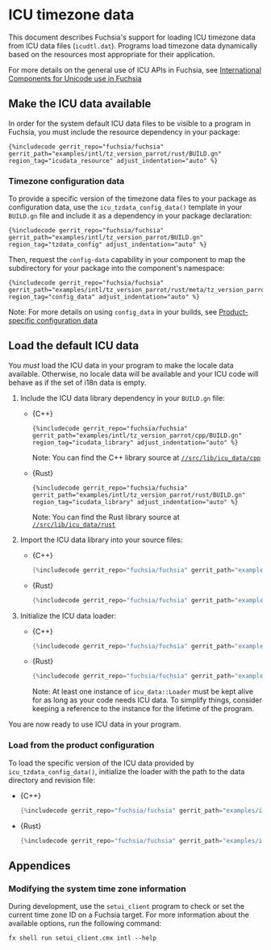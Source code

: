 # ICU timezone data

This document describes Fuchsia's support for loading ICU timezone data from
ICU data files (`icudtl.dat`). Programs load timezone data dynamically based on
the resources most appropriate for their application.

For more details on the general use of ICU APIs in Fuchsia, see
[International Components for Unicode use in Fuchsia](icu.md)


## Make the ICU data available

In order for the system default ICU data files to be visible to a program in
Fuchsia, you must include the resource dependency in your package:

```gn
{%includecode gerrit_repo="fuchsia/fuchsia" gerrit_path="examples/intl/tz_version_parrot/rust/BUILD.gn" region_tag="icudata_resource" adjust_indentation="auto" %}
```

### Timezone configuration data

To provide a specific version of the timezone data files to your package as
configuration data, use the `icu_tzdata_config_data()` template in your
`BUILD.gn` file and include it as a dependency in your package declaration:

```gn
{%includecode gerrit_repo="fuchsia/fuchsia" gerrit_path="examples/intl/tz_version_parrot/BUILD.gn" region_tag="tzdata_config" adjust_indentation="auto" %}
```

Then, request the `config-data` capability in your component to map the
subdirectory for your package into the component's namespace:

```json5
{%includecode gerrit_repo="fuchsia/fuchsia" gerrit_path="examples/intl/tz_version_parrot/rust/meta/tz_version_parrot.cml" region_tag="config_data" adjust_indentation="auto" %}
```

Note: For more details on using `config_data` in your builds,
see [Product-specific configuration data][product-config]

## Load the default ICU data

You *must* load the ICU data in your program to make the locale data available.
Otherwise, no locale data will be available and your ICU code will behave as if
the set of i18n data is empty.

1.  Include the ICU data library dependency in your `BUILD.gn` file:

    * {C++}

      ```gn
      {%includecode gerrit_repo="fuchsia/fuchsia" gerrit_path="examples/intl/tz_version_parrot/cpp/BUILD.gn" region_tag="icudata_library" adjust_indentation="auto" %}
      ```

      Note: You can find the C++ library source at
      [`//src/lib/icu_data/cpp`](/src/lib/icu_data/cpp)

    * {Rust}

      ```gn
      {%includecode gerrit_repo="fuchsia/fuchsia" gerrit_path="examples/intl/tz_version_parrot/rust/BUILD.gn" region_tag="icudata_library" adjust_indentation="auto" %}
      ```

      Note: You can find the Rust library source at
      [`//src/lib/icu_data/rust`](/src/lib/icu_data/rust)

1.  Import the ICU data library into your source files:

    * {C++}

      ```cpp
      {%includecode gerrit_repo="fuchsia/fuchsia" gerrit_path="examples/intl/tz_version_parrot/cpp/test.cc" region_tag="imports" adjust_indentation="auto" %}
      ```

    * {Rust}

      ```rust
      {%includecode gerrit_repo="fuchsia/fuchsia" gerrit_path="examples/intl/tz_version_parrot/rust/src/lib.rs" region_tag="imports" adjust_indentation="auto" %}
      ```

1.  Initialize the ICU data loader:

    * {C++}

      ```cpp
      {%includecode gerrit_repo="fuchsia/fuchsia" gerrit_path="examples/intl/tz_version_parrot/cpp/test.cc" region_tag="loader_example" adjust_indentation="auto" %}
      ```

    * {Rust}

      ```rust
      {%includecode gerrit_repo="fuchsia/fuchsia" gerrit_path="examples/intl/tz_version_parrot/rust/src/lib.rs" region_tag="loader_example" adjust_indentation="auto" %}
      ```

      Note: At least one instance of `icu_data::Loader` must be kept alive for
      as long as your code needs ICU data. To simplify things, consider keeping
      a reference to the instance for the lifetime of the program.

You are now ready to use ICU data in your program.

### Load from the product configuration

To load the specific version of the ICU data provided by `icu_tzdata_config_data()`,
initialize the loader with the path to the data directory and revision file:

* {C++}

  ```cpp
  {%includecode gerrit_repo="fuchsia/fuchsia" gerrit_path="examples/intl/tz_version_parrot/cpp/test.cc" region_tag="loader_config_example" adjust_indentation="auto" %}
  ```

* {Rust}

  ```rust
  {%includecode gerrit_repo="fuchsia/fuchsia" gerrit_path="examples/intl/tz_version_parrot/rust/src/lib.rs" region_tag="loader_config_example" adjust_indentation="auto" %}
  ```

## Appendices

### Modifying the system time zone information

During development, use the `setui_client` program to check or set the current
time zone ID on a Fuchsia target. For more information about the available
options, run the following command:

```posix-terminal
fx shell run setui_client.cmx intl --help
```

<!-- xrefs -->
[product-config]: /docs/development/components/data.md#product-specific_configuration_with_config_data
